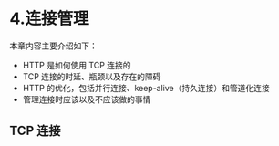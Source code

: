 # 4.连接管理
本章内容主要介绍如下：

- HTTP 是如何使用 TCP 连接的
- TCP 连接的时延、瓶颈以及存在的障碍
- HTTP 的优化，包括并行连接、keep-alive（持久连接）和管道化连接
- 管理连接时应该以及不应该做的事情

## TCP 连接